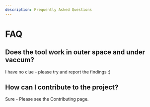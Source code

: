 ```yaml
---
description: Frequently Asked Questions
---
```


# FAQ

## Does the tool work in outer space and under vaccum?

I have no clue - please try and report the findings :\)

## How can I contribute to the project?

Sure - Please see the Contributing page.



